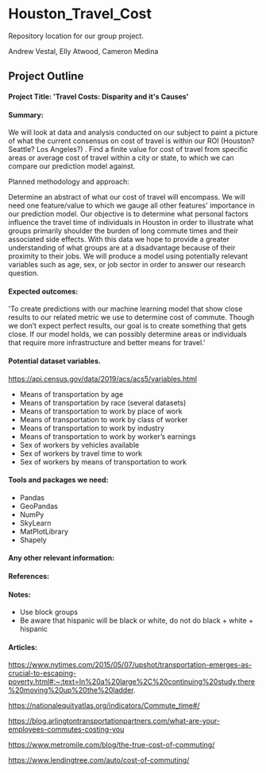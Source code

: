# Houston_Travel_Cost
 Repository location for our group project. 

Andrew Vestal, Elly Atwood, Cameron Medina

## Project Outline
#### Project Title: 'Travel Costs: Disparity and it's Causes'

#### Summary:

We will look at data and analysis conducted on our subject to paint a picture of what the current consensus on cost of travel is within our ROI (Houston? Seattle? Los Angeles?) . Find a finite value for cost of travel from specific areas or average cost of travel within a city or state, to which we can compare our prediction model against. 

Planned methodology and approach: 

Determine an abstract of what our cost of travel will encompass. We will need one feature/value to which we gauge all other features' importance in our prediction model. Our objective is to determine what personal factors influence the travel time of individuals in Houston  in order to illustrate what groups primarily shoulder the burden of long commute times and their associated side effects. With this data we hope to provide a greater understanding of what groups are at a disadvantage because of their proximity to their jobs. We will produce a model using potentially relevant variables such as age, sex, or job sector in order to answer our research question. 

#### Expected outcomes:

'To create predictions with our machine learning model that show close results to our related metric we use to determine cost of commute. Though we don’t expect perfect results, our goal is to create something that gets close. If our model holds, we can possibly determine areas or individuals that require more infrastructure and better means for travel.'


#### Potential dataset variables.

https://api.census.gov/data/2019/acs/acs5/variables.html
- Means of transportation by age
- Means of transportation by race (several datasets)
- Means of transportation to work by place of work
- Means of transportation to work by class of worker
- Means of transportation to work by industry
- Means of transportation to work by worker’s earnings
- Sex of workers by vehicles available
- Sex of workers by travel time to work
- Sex of workers by means of transportation to work

#### Tools and packages we need:
- Pandas
- GeoPandas
- NumPy
- SkyLearn
- MatPlotLibrary
- Shapely


#### Any other relevant information:

#### References:





#### Notes:
- Use block groups
- Be aware that hispanic will be black or white, do not do black + white + hispanic

#### Articles:<br>
https://www.nytimes.com/2015/05/07/upshot/transportation-emerges-as-crucial-to-escaping-poverty.html#:~:text=In%20a%20large%2C%20continuing%20study,there%20moving%20up%20the%20ladder.

https://nationalequityatlas.org/indicators/Commute_time#/

https://blog.arlingtontransportationpartners.com/what-are-your-employees-commutes-costing-you

https://www.metromile.com/blog/the-true-cost-of-commuting/

https://www.lendingtree.com/auto/cost-of-commuting/
